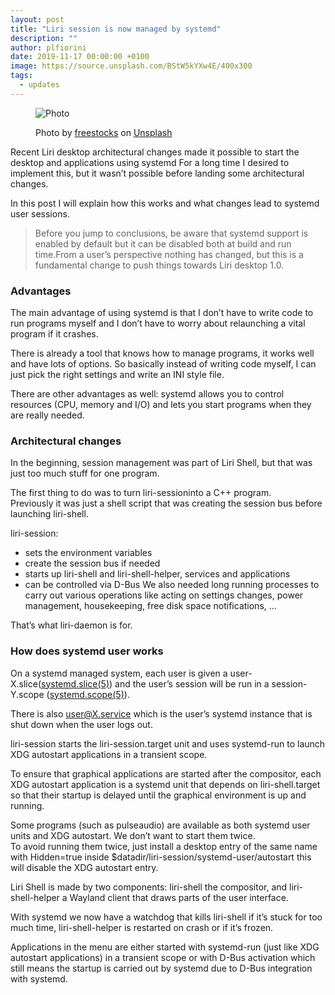 ```yaml
---
layout: post
title: "Liri session is now managed by systemd"
description: ""
author: plfiorini
date: 2019-11-17 00:00:00 +0100
image: https://source.unsplash.com/BStW5kYXw4E/400x300
tags:
  - updates
---
```


<figure markdown="1">

![Photo](https://source.unsplash.com/BStW5kYXw4E/800x600)
<figcaption>
Photo by <a target="_blank" rel="noopener nofollow" href="https://unsplash.com/@freestocks?utm_source=unsplash&utm_medium=referral&utm_content=creditCopyText">freestocks</a>
on <a target="_blank" rel="noopener nofollow" href="https://unsplash.com/?utm_source=unsplash&utm_medium=referral&utm_content=creditCopyText">Unsplash</a>
</figcaption>

</figure>

Recent Liri desktop architectural changes made it possible to start the desktop and applications using systemd   For a long time I desired to implement this, but it wasn’t possible before landing some architectural changes.

In this post I will explain how this works and what changes lead to systemd user sessions.


> Before you jump to conclusions, be aware that systemd support is enabled by default but it can be disabled both at build and run time.From a user’s perspective nothing has changed, but this is a fundamental change to push things towards Liri desktop 1.0.

### Advantages

The main advantage of using systemd is that I don’t have to write code to run programs myself and I don’t have to worry about relaunching a vital program if it crashes.

There is already a tool that knows how to manage programs, it works well and have lots of options. So basically instead of writing code myself, I can just pick the right settings and write an INI style file.

There are other advantages as well: systemd allows you to control resources (CPU, memory and I/O) and lets you start programs when they are really needed.

### Architectural changes

In the beginning, session management was part of Liri Shell, but that was just too much stuff for one program.

The first thing to do was to turn liri-sessioninto a C++ program.  
Previously it was just a shell script that was creating the session bus before launching liri-shell.

liri-session:

* sets the environment variables
* create the session bus if needed
* starts up liri-shell and liri-shell-helper, services and applications
* can be controlled via D-Bus
We also needed long running processes to carry out various operations like acting on settings changes, power management, housekeeping, free disk space notifications, …

That’s what liri-daemon is for.

### How does systemd user works

On a systemd managed system, each user is given a user-X.slice([systemd.slice(5)](http://man7.org/linux/man-pages/man5/systemd.slice.5.html)) and the user’s session will be run in a session-Y.scope ([systemd.scope(5)](http://man7.org/linux/man-pages/man5/systemd.scope.5.html)).

There is also user@X.service which is the user’s systemd instance that is shut down when the user logs out.

liri-session starts the liri-session.target unit and uses systemd-run to launch XDG autostart applications in a transient scope.

To ensure that graphical applications are started after the compositor, each XDG autostart application is a systemd unit that depends on liri-shell.target so that their startup is delayed until the graphical environment is up and running.

Some programs (such as pulseaudio) are available as both systemd user units and XDG autostart. We don’t want to start them twice.  
To avoid running them twice, just install a desktop entry of the same name with Hidden=true inside $datadir/liri-session/systemd-user/autostart this will disable the XDG autostart entry.

Liri Shell is made by two components: liri-shell the compositor, and liri-shell-helper a Wayland client that draws parts of the user interface.

With systemd we now have a watchdog that kills liri-shell if it’s stuck for too much time, liri-shell-helper is restarted on crash or if it’s frozen.

Applications in the menu are either started with systemd-run (just like XDG autostart applications) in a transient scope or with D-Bus activation which still means the startup is carried out by systemd due to D-Bus integration with systemd.

  
